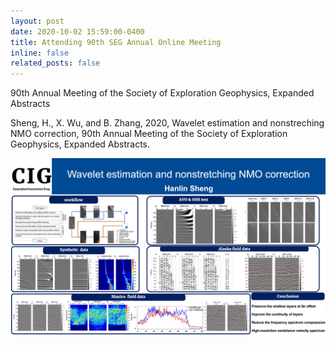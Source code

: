 ```yaml
---
layout: post
date: 2020-10-02 15:59:00-0400
title: Attending 90th SEG Annual Online Meeting
inline: false
related_posts: false
---
```


90th Annual Meeting of the Society of Exploration Geophysics, Expanded Abstracts


Sheng, H., X. Wu, and B. Zhang, 2020, Wavelet estimation and nonstreching NMO correction, 90th Annual Meeting of the Society of Exploration Geophysics, Expanded Abstracts.

<img src="/assets/img/hanlinMiniposter2022-1.jpg"
  width="800" />
